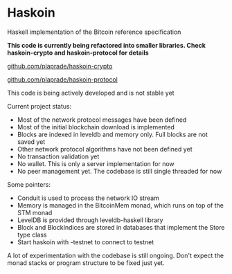Haskoin
=======
Haskell implementation of the Bitcoin reference specification

**This code is currently being refactored into smaller libraries. Check
haskoin-crypto and haskoin-protocol for details**

[github.com/plaprade/haskoin-crypto](http://github.com/plaprade/haskoin-crypto)

[github.com/plaprade/haskoin-protocol](http://github.com/plaprade/haskoin-protocol)


This code is being actively developed and is not stable yet

Current project status:

- Most of the network protocol messages have been defined
- Most of the initial blockchain download is implemented
- Blocks are indexed in leveldb and memory only. Full blocks are not saved yet
- Other network protocol algorithms have not been defined yet
- No transaction validation yet
- No wallet. This is only a server implementation for now
- No peer management yet. The codebase is still single threaded for now

Some pointers:

- Conduit is used to process the network IO stream
- Memory is managed in the BitcoinMem monad, which runs on top of the STM monad
- LevelDB is provided through leveldb-haskell library
- Block and BlockIndices are stored in databases that implement the Store type class
- Start haskoin with -testnet to connect to testnet

A lot of experimentation with the codebase is still ongoing. Don't expect the
monad stacks or program structure to be fixed just yet.

